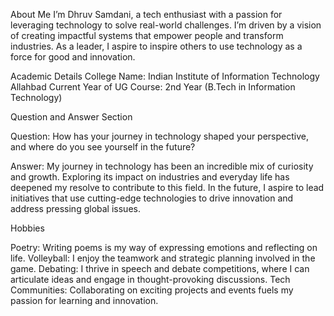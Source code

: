 About Me
I’m Dhruv Samdani, a tech enthusiast with a passion for leveraging technology to solve real-world challenges. I’m driven by a vision of creating impactful systems that empower people and transform industries. As a leader, I aspire to inspire others to use technology as a force for good and innovation.

Academic Details
College Name: Indian Institute of Information Technology Allahbad
Current Year of UG Course: 2nd Year (B.Tech in Information Technology)

Question and Answer Section

Question:
How has your journey in technology shaped your perspective, and where do you see yourself in the future?

Answer:
My journey in technology has been an incredible mix of curiosity and growth. Exploring its impact on industries and everyday life has deepened my resolve to contribute to this field. In the future, I aspire to lead initiatives that use cutting-edge technologies to drive innovation and address pressing global issues.

Hobbies

Poetry: Writing poems is my way of expressing emotions and reflecting on life.
Volleyball: I enjoy the teamwork and strategic planning involved in the game.
Debating: I thrive in speech and debate competitions, where I can articulate ideas and engage in thought-provoking discussions.
Tech Communities: Collaborating on exciting projects and events fuels my passion for learning and innovation.
